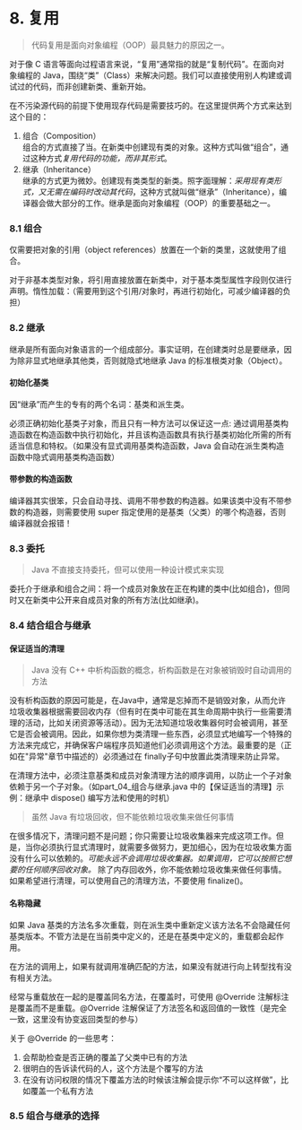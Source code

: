 # 8. 复用
> 代码复用是面向对象编程（OOP）最具魅力的原因之一。

对于像 C 语言等面向过程语言来说，“复用”通常指的就是“复制代码”。在面向对象编程的 Java，围绕“类”（Class）来解决问题。我们可以直接使用别人构建或调试过的代码，而非创建新类、重新开始。

在不污染源代码的前提下使用现存代码是需要技巧的。在这里提供两个方式来达到这个目的：
1. 组合（Composition）<br>
组合的方式直接了当。在新类中创建现有类的对象。这种方式叫做“组合”，通过这种方式*复用代码的功能，而非其形式*。
2. 继承（Inheritance）<br>
继承的方式更为微妙。创建现有类类型的新类。照字面理解：*采用现有类形式，又无需在编码时改动其代码*，这种方式就叫做“继承”（Inheritance），编译器会做大部分的工作。继承是面向对象编程（OOP）的重要基础之一。



### 8.1 组合
仅需要把对象的引用（object references）放置在一个新的类里，这就使用了组合。

对于非基本类型对象，将引用直接放置在新类中，对于基本类型属性字段则仅进行声明。惰性加载：（需要用到这个引用/对象时，再进行初始化，可减少编译器的负担）



### 8.2 继承
继承是所有面向对象语言的一个组成部分。事实证明，在创建类时总是要继承，因为除非显式地继承其他类，否则就隐式地继承 Java 的标准根类对象（Object）。

#### 初始化基类
因“继承”而产生的专有的两个名词：基类和派生类。

必须正确初始化基类子对象，而且只有一种方法可以保证这一点: 通过调用基类构造函数在构造函数中执行初始化，并且该构造函数具有执行基类初始化所需的所有适当信息和特权。（如果没有显式调用基类构造函数，Java 会自动在派生类构造函数中隐式调用基类构造函数）

#### 带参数的构造函数
编译器其实很笨，只会自动寻找、调用不带参数的构造器。如果该类中没有不带参数的构造器，则需要使用 super 指定使用的是基类（父类）的哪个构造器，否则编译器就会报错！



### 8.3 委托
> Java 不直接支持委托，但可以使用一种设计模式来实现

委托介于继承和组合之间：将一个成员对象放在正在构建的类中(比如组合)，但同时又在新类中公开来自成员对象的所有方法(比如继承)。




### 8.4 结合组合与继承

#### 保证适当的清理
> Java 没有 C++ 中析构函数的概念，析构函数是在对象被销毁时自动调用的方法

没有析构函数的原因可能是，在Java中，通常是忘掉而不是销毁对象，从而允许垃圾收集器根据需要回收内存（但有时在类中可能在其生命周期中执行一些需要清理的活动，比如关闭资源等活动）。因为无法知道垃圾收集器何时会被调用，甚至它是否会被调用。因此，如果你想为类清理一些东西，必须显式地编写一个特殊的方法来完成它，并确保客户端程序员知道他们必须调用这个方法。最重要的是（正如在"异常"章节中描述的）必须通过在 finally子句中放置此类清理来防止异常。

在清理方法中，必须注意基类和成员对象清理方法的顺序调用，以防止一个子对象依赖于另一个子对象。（如part_04_组合与继承.java 中的【保证适当的清理】示例：继承中 dispose() 编写方法和使用的时机）

> 虽然 Java 有垃圾回收，但不能依赖垃圾收集来做任何事情

在很多情况下，清理问题不是问题；你只需要让垃圾收集器来完成这项工作。但是，当你必须执行显式清理时，就需要多做努力，更加细心，因为在垃圾收集方面没有什么可以依赖的。*可能永远不会调用垃圾收集器。如果调用，它可以按照它想要的任何顺序回收对象。* 除了内存回收外，你不能依赖垃圾收集来做任何事情。如果希望进行清理，可以使用自己的清理方法，不要使用 finalize()。

#### 名称隐藏
如果 Java 基类的方法名多次重载，则在派生类中重新定义该方法名不会隐藏任何基类版本。不管方法是在当前类中定义的，还是在基类中定义的，重载都会起作用。

在方法的调用上，如果有就调用准确匹配的方法，如果没有就进行向上转型找有没有相关方法。

经常与重载放在一起的是覆盖同名方法，在覆盖时，可使用 @Override 注解标注是覆盖而不是重载。@Override 注解保证了方法签名和返回值的一致性（是完全一致，这里没有协变返回类型的参与）

关于 @Override 的一些思考：
1. 会帮助检查是否正确的覆盖了父类中已有的方法
2. 很明白的告诉读代码的人，这个方法是个覆写的方法
3. 在没有访问权限的情况下覆盖方法的时候该注解会提示你“不可以这样做”，比如覆盖一个私有方法




### 8.5 组合与继承的选择








